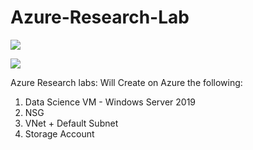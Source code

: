 # Azure-Research-Lab
<a href="https://portal.azure.com/#create/Microsoft.Template/uri/https%3A%2F%2Fraw.githubusercontent.com%2Fshachafc%2FAzure-Research-Lab%2Fmaster%2Ftemplate.json
" target="_blank">
  <img src="https://aka.ms/deploytoazurebutton"/>
</a>

<a href="http://armviz.io/#/?load=https://raw.githubusercontent.com/shachafc/Azure-Research-Lab/master/template.json" target="_blank">
    <img src="http://armviz.io/visualizebutton.png"/>
</a>


Azure Research labs:
Will Create on Azure the following:

1. Data Science VM - Windows Server 2019
2. NSG
3. VNet + Default Subnet
4. Storage Account

